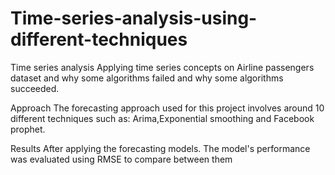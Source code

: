 # Time-series-analysis-using-different-techniques
Time series analysis
Applying time series concepts on Airline passengers dataset and why some algorithms failed and why some algorithms succeeded.


Approach
The forecasting approach used for this project involves around 10 different techniques such as: Arima,Exponential smoothing and Facebook prophet.

Results
After applying the forecasting models. The model's performance was evaluated using RMSE to compare between them
